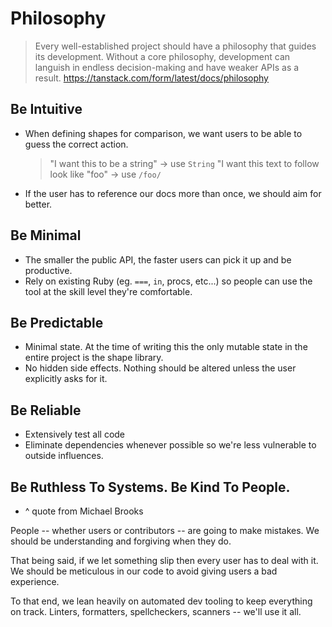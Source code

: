 # Philosophy

> Every well-established project should have a philosophy that guides its development.
> Without a core philosophy, development can languish in endless decision-making and have weaker APIs as a result.
> https://tanstack.com/form/latest/docs/philosophy

## Be Intuitive

- When defining shapes for comparison, we want users to be able to guess the correct action.
  > "I want this to be a string" -> use `String`
  > "I want this text to follow look like "foo" -> use `/foo/`
- If the user has to reference our docs more than once, we should aim for better.

## Be Minimal

- The smaller the public API, the faster users can pick it up and be productive.
- Rely on existing Ruby (eg. `===`, `in`, procs, etc...) so people can use the tool at the skill level they're comfortable.

## Be Predictable

- Minimal state. At the time of writing this the only mutable state in the entire project is the shape library.
- No hidden side effects. Nothing should be altered unless the user explicitly asks for it.

## Be Reliable

- Extensively test all code
- Eliminate dependencies whenever possible so we're less vulnerable to outside influences.

## Be Ruthless To Systems. Be Kind To People.

- ^ quote from Michael Brooks

People -- whether users or contributors -- are going to make mistakes.
We should be understanding and forgiving when they do.

That being said, if we let something slip then every user has to deal with it.
We should be meticulous in our code to avoid giving users a bad experience.

To that end, we lean heavily on automated dev tooling to keep everything on track.
Linters, formatters, spellcheckers, scanners -- we'll use it all.
